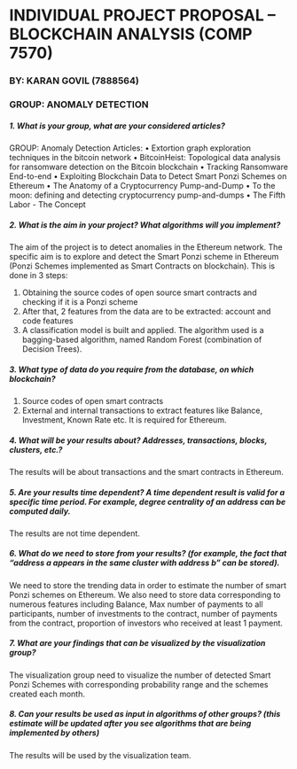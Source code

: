 # INDIVIDUAL PROJECT PROPOSAL – BLOCKCHAIN ANALYSIS (COMP 7570)
### BY: KARAN GOVIL (7888564)
### GROUP: ANOMALY DETECTION

##### 1.	What is your group, what are your considered articles?
GROUP: Anomaly Detection
Articles:
•	Extortion graph exploration techniques in the bitcoin network
•	BitcoinHeist: Topological data analysis for ransomware detection on the Bitcoin blockchain
•	Tracking Ransomware End-to-end
•	Exploiting Blockchain Data to Detect Smart Ponzi Schemes on Ethereum
•	The Anatomy of a Cryptocurrency Pump-and-Dump 
•	To the moon: defining and detecting cryptocurrency pump-and-dumps
•	The Fifth Labor - The Concept


##### 2.	What is the aim in your project? What algorithms will you implement?
The aim of the project is to detect anomalies in the Ethereum network. The specific aim is to explore and detect the Smart Ponzi scheme in Ethereum (Ponzi Schemes implemented as Smart Contracts on blockchain). This is done in 3 steps:
1.	Obtaining the source codes of open source smart contracts and checking if it is a Ponzi scheme
2.	After that, 2 features from the data are to be extracted: account and code features
3.	A classification model is built and applied.
The algorithm used is a bagging-based algorithm, named Random Forest (combination of Decision Trees).


##### 3.  What type of data do you require from the database, on which blockchain?
1.	Source codes of open smart contracts
2.	External and internal transactions to extract features like Balance, Investment, Known Rate etc.
It is required for Ethereum.


##### 4.  What will be your results about? Addresses, transactions, blocks, clusters, etc.?
The results will be about transactions and the smart contracts in Ethereum.


##### 5. Are your results time dependent? A time dependent result is valid for a specific time period. For example, degree centrality of an address can be computed daily.
The results are not time dependent.


##### 6. What do we need to store from your results? (for example, the fact that “address a appears in the same cluster with address b” can be stored).
We need to store the trending data in order to estimate the number of smart Ponzi schemes on Ethereum. We also need to store data corresponding to numerous features including Balance, Max number of payments to all participants, number of investments to the contract, number of payments from the contract, proportion of investors who received at least 1 payment.


##### 7. What are your findings that can be visualized by the visualization group?
The visualization group need to visualize the number of detected Smart Ponzi Schemes with corresponding probability range and the schemes created each month.


##### 8. Can your results be used as input in algorithms of other groups? (this estimate will be updated after you see algorithms that are being implemented by others)
The results will be used by the visualization team.
